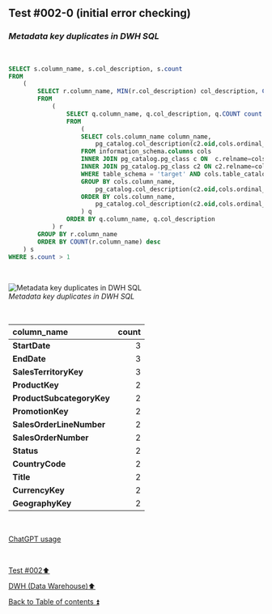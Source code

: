 ## Test #002-0 (initial error checking)  

### **_Metadata key duplicates in DWH SQL_**  

<p><br></p> 

````SQL
SELECT s.column_name, s.col_description, s.count
FROM 
	(
		SELECT r.column_name, MIN(r.col_description) col_description, COUNT(r.column_name) count
		FROM
			(
				SELECT q.column_name, q.col_description, q.COUNT count
				FROM 
					(
					SELECT cols.column_name column_name,
						pg_catalog.col_description(c2.oid,cols.ordinal_position::int) col_description, COUNT(*) count
					FROM information_schema.columns cols
					INNER JOIN pg_catalog.pg_class c ON  c.relname=cols.table_name
					INNER JOIN pg_catalog.pg_class c2 ON c2.relname=cols.table_name
					WHERE table_schema = 'target' AND cols.table_catalog = 'datawarehouse' AND cols.table_name<> 'Metadata'
					GROUP BY cols.column_name,
						pg_catalog.col_description(c2.oid,cols.ordinal_position::int)
					ORDER BY cols.column_name,
						pg_catalog.col_description(c2.oid,cols.ordinal_position::int), COUNT(*) DESC
					) q
				ORDER BY q.column_name, q.col_description
			) r
		GROUP BY r.column_name
		ORDER BY COUNT(r.column_name) desc
	) s
WHERE s.count > 1
````

<p><br></p>

![Metadata key duplicates in DWH SQL](https://i.imgur.com/jTI4aTU.png)  
_Metadata key duplicates in DWH SQL_

<p><br></p>

| column_name               | count |
| :------------------------ | ----: |
| **StartDate**             | 3     |
| **EndDate**               | 3     |
| **SalesTerritoryKey**     | 3     |
| **ProductKey**            | 2     |
| **ProductSubcategoryKey** | 2     |
| **PromotionKey**          | 2     |
| **SalesOrderLineNumber**  | 2     |
| **SalesOrderNumber**      | 2     |
| **Status**                | 2     |
| **CountryCode**           | 2     |
| **Title**                 | 2     |
| **CurrencyKey**           | 2     |
| **GeographyKey**          | 2     |

<p><br></p> 

[ChatGPT usage](../../CHATGPT_USAGE.md)  

<p><br></p> 

[Test #002:arrow_up:](t002.md)  

[DWH (Data Warehouse):arrow_up:](../dwh.md)  

[Back to Table of contents :arrow_double_up:](../../README.md)   